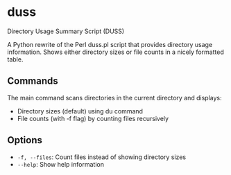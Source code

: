 # duss

Directory Usage Summary Script (DUSS)


A Python rewrite of the Perl duss.pl script that provides directory usage information.
Shows either directory sizes or file counts in a nicely formatted table.

## Commands

The main command scans directories in the current directory and displays:
- Directory sizes (default) using du command
- File counts (with -f flag) by counting files recursively

## Options

- `-f, --files`: Count files instead of showing directory sizes
- `--help`: Show help information
